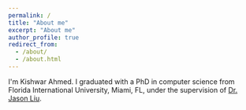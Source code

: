 ```yaml
---
permalink: /
title: "About me"
excerpt: "About me"
author_profile: true
redirect_from: 
  - /about/
  - /about.html
---
```


I'm Kishwar Ahmed. I graduated with a PhD in computer science from
Florida International University, Miami, FL, under the supervision of
[Dr. Jason Liu](people.cs.fiu.edu/liux). 
